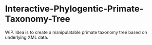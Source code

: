 # Interactive-Phylogentic-Primate-Taxonomy-Tree
WIP. Idea is to create a manipulatable primate taxonomy tree based on underlying XML data.
